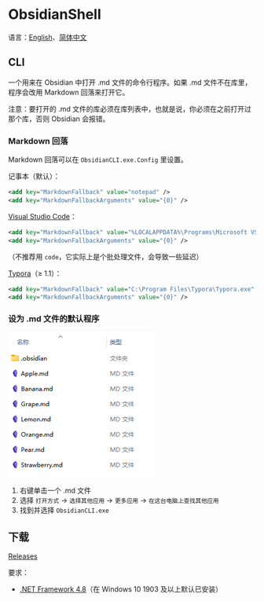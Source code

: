 # ObsidianShell
语言：[English](README.md)、[简体中文](README.zh-Hans.md)

## CLI
一个用来在 Obsidian 中打开 .md 文件的命令行程序。如果 .md 文件不在库里，程序会改用 Markdown 回落来打开它。

注意：要打开的 .md 文件的库必须在库列表中，也就是说，你必须在之前打开过那个库，否则 Obsidian 会报错。

### Markdown 回落
Markdown 回落可以在 `ObsidianCLI.exe.Config` 里设置。

记事本（默认）：
```xml
<add key="MarkdownFallback" value="notepad" />
<add key="MarkdownFallbackArguments" value="{0}" />
```

[Visual Studio Code](https://code.visualstudio.com/)：
```xml
<add key="MarkdownFallback" value="%LOCALAPPDATA%\Programs\Microsoft VS Code\Code.exe" />
<add key="MarkdownFallbackArguments" value="{0}" />
```
（不推荐用 `code`，它实际上是个批处理文件，会导致一些延迟）

[Typora](https://typora.io/)（≥ 1.1）：
```xml
<add key="MarkdownFallback" value="C:\Program Files\Typora\Typora.exe" />
<add key="MarkdownFallbackArguments" value="{0}" />
```

### 设为 .md 文件的默认程序
![](images/File%20list.png)
1. 右键单击一个 .md 文件
2. 选择 `打开方式` → `选择其他应用` → `更多应用` → `在这台电脑上查找其他应用`
3. 找到并选择 `ObsidianCLI.exe`

## 下载
[Releases](https://github.com/Chaoses-Ib/ObsidianShell/releases)

要求：
- [.NET Framework 4.8](https://dotnet.microsoft.com/download/dotnet-framework/net48)（在 Windows 10 1903 及以上默认已安装）
